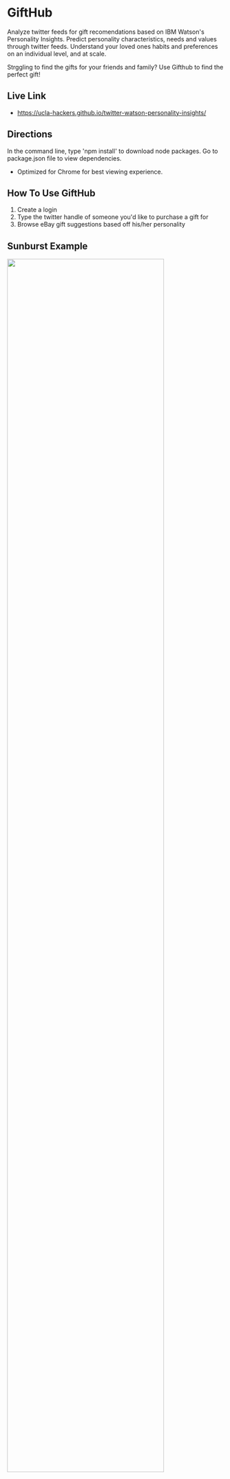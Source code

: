# GiftHub
Analyze twitter feeds for gift recomendations based on IBM Watson's Personality Insights. Predict personality characteristics, needs and values through twitter feeds. Understand your loved ones habits and preferences on an individual level, and at scale.

Strggling to find the gifts for your friends and family? Use Gifthub to find the perfect gift!

## Live Link
 - https://ucla-hackers.github.io/twitter-watson-personality-insights/
 
## Directions
In the command line, type 'npm install' to download node packages. Go to package.json file to view dependencies.
- Optimized for Chrome for best viewing experience.

## How To Use GiftHub
1. Create a login
2. Type the twitter handle of someone you'd like to purchase a gift for
3. Browse eBay gift suggestions based off his/her personality

## Sunburst Example
<img src="https://raw.githubusercontent.com/UCLA-Hackers/twitter-watson-personality-insights/master/assets/images/sunburst-example.PNG" width="85%" height="85%">

## Technologies Used
- Jquery for Dom Manipulation
- AJAX for API GET/POST requests
	- Twitter, IBM Watson Personality Insights, eBay
- D3 for data visualization
- Node.js (npm)
- Express.js for routing
- Firebase for user authentication
- Bootstrap, Google Fonts, custom CSS for styling
- Heroku for backend Proxy APIs

### Directory structure

```none
.
├── app.js                       // express entry point
├── config                       // express configuration
│   ├── error-handler.js
│   ├── express.js
│   ├── i18n.js
│   ├── passport.js
│   └── security.js
├── helpers                      // utility modules
│   ├── personality-insights.js
│   └── twitter-helper.js
├── i18n                         // internationalization
│   ├── en.json
│   ├── es.json
│   └── ja.json
├── manifest.yml
├── package.json
├── public
│   ├── css
│   ├── data                     // sample text and tweets
│   ├── fonts
│   ├── images
│   └── js
├── router.js                   // express routes
├── server.js                   // application entry point
├── test
└── views                       // ejs views
```
## License

  This sample code is licensed under Apache 2.0.

## Technologies Considered But Not Used
- p5.js was not used because of it's native onload property. 

## Developers
- Ysrael "Izzy" Hernandez | [GitHub](https://github.com/ykeanu)
- Donovan Lowkeen | [GitHub](https://github.com/dlowkeen)
- Shinsuke "Mike" Yamato | [GitHub](https://github.com/mikeyamato)

-------------
